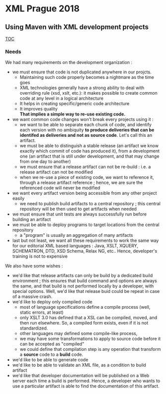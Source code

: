 # XML Prague 2018

## Using Maven with XML development projects
[TOC](toc.html)

### Needs

We had many requirements on the development organization :

 - we must ensure that code is not duplicated anywhere in our projcts.
    - Maintaining such code properly becomes a nightmare as the time goes
    - XML technologies generally have a strong ability to deal with overriding rule (xsd, xslt, etc.): it makes possible 
      to create common code at any level in a logical architecture
    - It helps in creating specific/generic code architecture
    - It improves quality  
 **That implies a simple way to re-use existing code.**  
 - we want common code changes won't break every projects using it :
    - we want to be able to separate each chunk of code, and identify each version with no ambiquity
      **to produce deliveries that can be identifed as deliveries and not as source code**. Let's call this an artifact.
    - we must be able to distinguish a stable release (an artifact we know exactly which commit of code has produced it), 
      from a development one (an artifact that is still under development, and that may change from one day to another)
    - we must ensure that a release artifact can not be re-build : i.e. a release artifact can not be modified
    - when we re-use a piece of existing code, we want to reference it, through a release artifact reference ; hence, we are
      sure the referenced code will never be modified
 - we want every artifact version being accessible from any other project easily
    - we need to publish build artifacts to a central repository ; this central repository will be then used to get artifacts
      when needed
 - we must ensure that unit tests are always successfully run before building an artifact
 - we must be able to deploy programs to target locations from the central repository
    - a "program" is usually an aggregation of many artifacts
 - last but not least, we want all these requirements to work the same way for our editorial XML based languages :
   Java, XSLT, XQUERY, SCHEMATRON, DTD, XSD Schema, Relax NG, etc.. Hence, developer's training is not to expensive 
 
We also have some wishes :

 - we'd like that release artifacts can only be build by a dedicated build environment ; this ensures that build command and 
 options are always the same, and that build is not performed locally by a developer, with special options. Well, we'd like that
 release buid could be repeat in case of a massive crash.
 - we'd like to deploy only compiled code
    - most of language specifications define a compile process (well, static errors, at least)
    - only XSLT 3.0 has defined that a XSL can be compiled, moved, and then run elsewhere. So, a compiled form exists, 
      even if it is not standardized. 
    - other languages may defined some compile-like process,
    - we may have some transformations to apply to source code before it can be accepted as "compiled"
    - we could define that compilation step is any operation that transform a **source** code to a **build** code.
 - we'd like to be able to generate code
 - we'd like to be able to validate an XML file, as a condition to build artifact
 - we'd like that developer documentation will be published on a Web server each time a build is performed. Hence, a developer
   who wants to use a particular artifact is able to find the documentation of this artifact.
 
